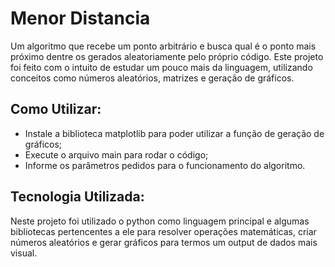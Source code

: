 # Menor Distancia

Um algoritmo que recebe um ponto arbitrário e busca qual é o ponto
mais próximo dentre os gerados aleatoriamente pelo próprio código.
Este projeto foi feito com o intuito de estudar um pouco mais da linguagem,
utilizando conceitos como números aleatórios, matrizes e geração de gráficos.

## Como Utilizar:

- Instale a biblioteca matplotlib para poder utilizar a função de
geração de gráficos;
- Execute o arquivo main para rodar o código;
- Informe os parâmetros pedidos para o funcionamento do algoritmo.

## Tecnologia Utilizada:
Neste projeto foi utilizado o python como linguagem principal e algumas bibliotecas
pertencentes a ele para resolver operações matemáticas, criar números
aleatórios e gerar gráficos para termos um output de dados mais visual.
